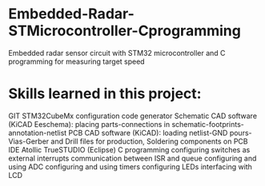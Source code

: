 # Embedded-Radar-STMicrocontroller-Cprogramming
Embedded radar sensor circuit with STM32 microcontroller and C programming for measuring target speed

# Skills learned in this project:
GIT
STM32CubeMx configuration code generator
Schematic CAD software (KiCAD Eeschema): placing parts-connections in schematic-footprints-annotation-netlist
PCB CAD software (KiCAD): loading netlist-GND pours-Vias-Gerber and Drill files for production, Soldering components on PCB
IDE Atollic TrueSTUDIO (Eclipse)
C programming
configuring switches as external interrupts
communication between ISR and queue
configuring and using ADC
configuring and using timers
configuring LEDs
interfacing with LCD  
